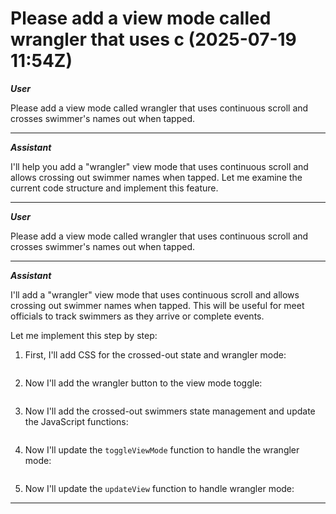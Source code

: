<!-- Generated by SpecStory -->

# Please add a view mode called wrangler that uses c (2025-07-19 11:54Z)

_**User**_

Please add a view mode called wrangler that uses continuous scroll and crosses swimmer's names out when tapped.

---

_**Assistant**_

I'll help you add a "wrangler" view mode that uses continuous scroll and allows crossing out swimmer names when tapped. Let me examine the current code structure and implement this feature. 

---

_**User**_

Please add a view mode called wrangler that uses continuous scroll and crosses swimmer's names out when tapped.

---

_**Assistant**_

I'll add a "wrangler" view mode that uses continuous scroll and allows crossing out swimmer names when tapped. This will be useful for meet officials to track swimmers as they arrive or complete events.

Let me implement this step by step:

1. First, I'll add CSS for the crossed-out state and wrangler mode: 
```

```
2. Now I'll add the wrangler button to the view mode toggle: 
```

```
3. Now I'll add the crossed-out swimmers state management and update the JavaScript functions: 
```

```
4. Now I'll update the `toggleViewMode` function to handle the wrangler mode: 
```

```
5. Now I'll update the `updateView` function to handle wrangler mode: 

---

